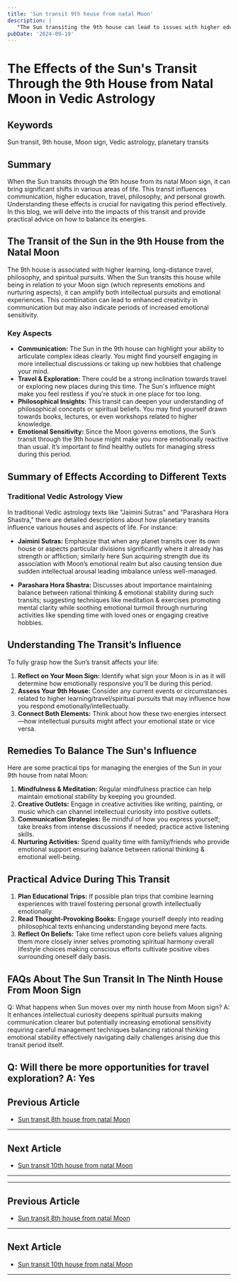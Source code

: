 ```yaml
---
title: 'Sun transit 9th house from natal Moon'
description: |
   "The Sun transiting the 9th house can lead to issues with higher education
pubDate: '2024-09-19'
---
```


# The Effects of the Sun's Transit Through the 9th House from Natal Moon in Vedic Astrology

## Keywords
Sun transit, 9th house, Moon sign, Vedic astrology, planetary transits

## Summary
When the Sun transits through the 9th house from its natal Moon sign, it can bring significant shifts in various areas of life. This transit influences communication, higher education, travel, philosophy, and personal growth. Understanding these effects is crucial for navigating this period effectively. In this blog, we will delve into the impacts of this transit and provide practical advice on how to balance its energies.

## The Transit of the Sun in the 9th House from the Natal Moon

The 9th house is associated with higher learning, long-distance travel, philosophy, and spiritual pursuits. When the Sun transits this house while being in relation to your Moon sign (which represents emotions and nurturing aspects), it can amplify both intellectual pursuits and emotional experiences. This combination can lead to enhanced creativity in communication but may also indicate periods of increased emotional sensitivity.

### Key Aspects

- **Communication:** The Sun in the 9th house can highlight your ability to articulate complex ideas clearly. You might find yourself engaging in more intellectual discussions or taking up new hobbies that challenge your mind.
- **Travel & Exploration:** There could be a strong inclination towards travel or exploring new places during this time. The Sun's influence might make you feel restless if you're stuck in one place for too long.
- **Philosophical Insights:** This transit can deepen your understanding of philosophical concepts or spiritual beliefs. You may find yourself drawn towards books, lectures, or even workshops related to higher knowledge.
- **Emotional Sensitivity:** Since the Moon governs emotions, the Sun’s transit through the 9th house might make you more emotionally reactive than usual. It’s important to find healthy outlets for managing stress during this period.

## Summary of Effects According to Different Texts

### Traditional Vedic Astrology View

In traditional Vedic astrology texts like "Jaimini Sutras" and "Parashara Hora Shastra," there are detailed descriptions about how planetary transits influence various houses and aspects of life. For instance:

- **Jaimini Sutras:** Emphasize that when any planet transits over its own house or aspects particular divisions significantly where it already has strength or affliction; similarly here Sun acquiring strength due its association with Moon’s emotional realm but also causing tension due sudden intellectual arousal leading imbalance unless well-managed.

- **Parashara Hora Shastra:** Discusses about importance maintaining balance between rational thinking & emotional stability during such transits; suggesting techniques like meditation & exercises promoting mental clarity while soothing emotional turmoil through nurturing activities like spending time with loved ones or engaging creative hobbies.


## Understanding The Transit’s Influence

To fully grasp how the Sun’s transit affects your life:

1. **Reflect on Your Moon Sign:** Identify what sign your Moon is in as it will determine how emotionally responsive you'll be during this period.
2. **Assess Your 9th House:** Consider any current events or circumstances related to higher learning/travel/spiritual pursuits that may influence how you respond emotionally/intellectually.
3. **Connect Both Elements:** Think about how these two energies intersect—how intellectual pursuits might affect your emotional state or vice versa.


## Remedies To Balance The Sun's Influence

Here are some practical tips for managing the energies of the Sun in your 9th house from natal Moon:

1. **Mindfulness & Meditation:** Regular mindfulness practice can help maintain emotional stability by keeping you grounded.
2. **Creative Outlets:** Engage in creative activities like writing, painting, or music which can channel intellectual curiosity into positive outlets.
3. **Communication Strategies:** Be mindful of how you express yourself; take breaks from intense discussions if needed; practice active listening skills.
4. **Nurturing Activities:** Spend quality time with family/friends who provide emotional support ensuring balance between rational thinking & emotional well-being.


## Practical Advice During This Transit

1. **Plan Educational Trips:** If possible plan trips that combine learning experiences with travel fostering personal growth intellectually emotionally.
2. **Read Thought-Provoking Books:** Engage yourself deeply into reading philosophical texts enhancing understanding beyond mere facts.
3. **Reflect On Beliefs:** Take time reflect upon core beliefs values aligning them more closely inner selves promoting spiritual harmony overall lifestyle choices making conscious efforts cultivate positive vibes surrounding oneself daily basis.


## FAQs About The Sun Transit In The Ninth House From Moon Sign

Q: What happens when Sun moves over my ninth house from Moon sign?
A: It enhances intellectual curiosity deepens spiritual pursuits making communication clearer but potentially increasing emotional sensitivity requiring careful management techniques balancing rational thinking emotional stability effectively navigating daily challenges arising due this transit period itself.


Q: Will there be more opportunities for travel exploration?
A: Yes
---

## Previous Article
- [Sun transit 8th house from natal Moon](200108_Sun_transit_8th_house_from_natal_Moon.md)

---

## Next Article
- [Sun transit 10th house from natal Moon](200110_Sun_transit_10th_house_from_natal_Moon.md)

---
---

## Previous Article
- [Sun transit 8th house from natal Moon](200108_Sun_transit_8th_house_from_natal_Moon.md)

---

## Next Article
- [Sun transit 10th house from natal Moon](200110_Sun_transit_10th_house_from_natal_Moon.md)

---
